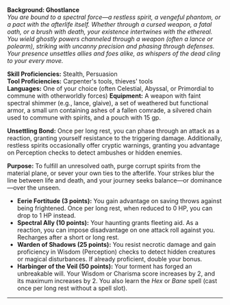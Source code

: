 **Background: Ghostlance**  
_You are bound to a spectral force—a restless spirit, a vengeful phantom, or a pact with the afterlife itself. Whether through a cursed weapon, a fatal oath, or a brush with death, your existence intertwines with the ethereal. You wield ghostly powers channeled through a weapon (often a lance or polearm), striking with uncanny precision and phasing through defenses. Your presence unsettles allies and foes alike, as whispers of the dead cling to your every move._

**Skill Proficiencies:** Stealth, Persuasion  
**Tool Proficiencies:** Carpenter's tools, thieves' tools  
**Languages:** One of your choice (often Celestial, Abyssal, or Primordial to commune with otherworldly forces) 
**Equipment:** A weapon with faint spectral shimmer (e.g., lance, glaive), a set of weathered but functional armor, a small urn containing ashes of a fallen comrade, a silvered chain used to commune with spirits, and a pouch with 15 gp.

**Unsettling Bond:** Once per long rest, you can phase through an attack as a reaction, granting yourself resistance to the triggering damage. Additionally, restless spirits occasionally offer cryptic warnings, granting you advantage on Perception checks to detect ambushes or hidden enemies.

**Purpose:** To fulfill an unresolved oath, purge corrupt spirits from the material plane, or sever your own ties to the afterlife. Your strikes blur the line between life and death, and your journey seeks balance—or dominance—over the unseen.

- **Eerie Fortitude (3 points):** You gain advantage on saving throws against being frightened. Once per long rest, when reduced to 0 HP, you can drop to 1 HP instead.  
- **Spectral Ally (10 points):** Your haunting grants fleeting aid. As a reaction, you can impose disadvantage on one attack roll against you. Recharges after a short or long rest.  
- **Warden of Shadows (25 points):** You resist necrotic damage and gain proficiency in Wisdom (Perception) checks to detect hidden creatures or magical disturbances. If already proficient, double your bonus.  
- **Harbinger of the Veil (50 points):** Your torment has forged an unbreakable will. Your Wisdom or Charisma score increases by 2, and its maximum increases by 2. You also learn the *Hex* or *Bane* spell (cast once per long rest without a spell slot).  

---
